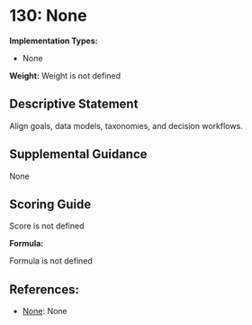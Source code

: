 # 130: None

**Implementation Types:**

- None

**Weight:** Weight is not defined

## Descriptive Statement

Align goals, data models, taxonomies, and decision workflows.

## Supplemental Guidance

None

## Scoring Guide

Score is not defined

**Formula:**

Formula is not defined

## References:

- [None](None): None
